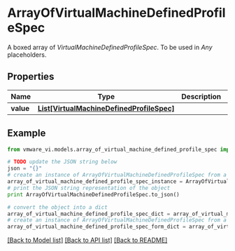 # ArrayOfVirtualMachineDefinedProfileSpec

A boxed array of *VirtualMachineDefinedProfileSpec*. To be used in *Any* placeholders. 

## Properties
Name | Type | Description | Notes
------------ | ------------- | ------------- | -------------
**value** | [**List[VirtualMachineDefinedProfileSpec]**](VirtualMachineDefinedProfileSpec.md) |  | 

## Example

```python
from vmware_vi.models.array_of_virtual_machine_defined_profile_spec import ArrayOfVirtualMachineDefinedProfileSpec

# TODO update the JSON string below
json = "{}"
# create an instance of ArrayOfVirtualMachineDefinedProfileSpec from a JSON string
array_of_virtual_machine_defined_profile_spec_instance = ArrayOfVirtualMachineDefinedProfileSpec.from_json(json)
# print the JSON string representation of the object
print ArrayOfVirtualMachineDefinedProfileSpec.to_json()

# convert the object into a dict
array_of_virtual_machine_defined_profile_spec_dict = array_of_virtual_machine_defined_profile_spec_instance.to_dict()
# create an instance of ArrayOfVirtualMachineDefinedProfileSpec from a dict
array_of_virtual_machine_defined_profile_spec_form_dict = array_of_virtual_machine_defined_profile_spec.from_dict(array_of_virtual_machine_defined_profile_spec_dict)
```
[[Back to Model list]](../README.md#documentation-for-models) [[Back to API list]](../README.md#documentation-for-api-endpoints) [[Back to README]](../README.md)


